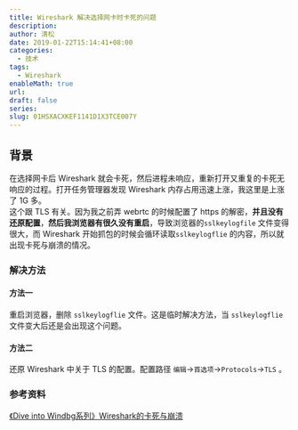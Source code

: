 ```yaml
---
title: Wireshark 解决选择网卡时卡死的问题
description: 
author: 清松
date: 2019-01-22T15:14:41+08:00
categories:
  - 技术
tags:
  - Wireshark
enableMath: true
url: 
draft: false
series: 
slug: 01HSXACXKEF1141D1X3TCE007Y
---
```

## 背景
在选择网卡后 Wireshark 就会卡死，然后进程未响应，重新打开又重复的卡死无响应的过程。打开任务管理器发现 Wireshark 内存占用迅速上涨，我这里是上涨了 1G 多。  
这个跟 TLS 有关。因为我之前弄 webrtc 的时候配置了 https 的解密，**并且没有还原配置**，**然后我浏览器有很久没有重启**，导致浏览器的`sslkeylogfile` 文件变得很大，而 Wireshark 开始抓包的时候会循环读取`sslkeylogflie` 的内容，所以就出现卡死与崩溃的情况。

### 解决方法
#### 方法一
重启浏览器，删除 `sslkeylogflie` 文件。这是临时解决方法，当 `sslkeylogflie` 文件变大后还是会出现这个问题。

#### 方法二
还原 Wireshark 中关于 TLS 的配置。配置路径 `编辑`-\>`首选项`-\>`Protocols`-\>`TLS` 。

### 参考资料
[《Dive into Windbg系列》Wireshark的卡死与崩溃](https://zhuanlan.zhihu.com/p/33240824)
